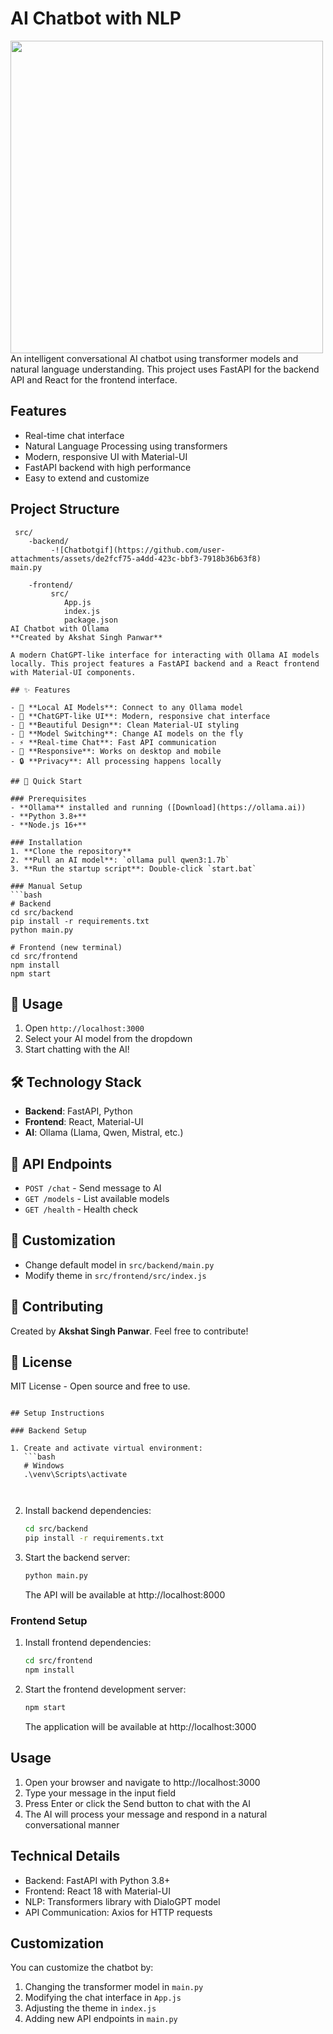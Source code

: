# AI Chatbot with NLP
<img src="https://raw.githubusercontent.com/ak22137/Ollama-Ai-ChatBot/main/Chatbotgif.gif" width="500"/>
An intelligent conversational AI chatbot using transformer models and natural language understanding. This project uses FastAPI for the backend API and React for the frontend interface.

## Features

- Real-time chat interface
- Natural Language Processing using transformers
- Modern, responsive UI with Material-UI
- FastAPI backend with high performance
- Easy to extend and customize

## Project Structure

```
 src/
    -backend/
         -![Chatbotgif](https://github.com/user-attachments/assets/de2fcf75-a4dd-423c-bbf3-7918b36b63f8)
main.py
         
    -frontend/
         src/
            App.js
            index.js
            package.json
AI Chatbot with Ollama
**Created by Akshat Singh Panwar**

A modern ChatGPT-like interface for interacting with Ollama AI models locally. This project features a FastAPI backend and a React frontend with Material-UI components.

## ✨ Features

- 🤖 **Local AI Models**: Connect to any Ollama model
- 💬 **ChatGPT-like UI**: Modern, responsive chat interface
- 🎨 **Beautiful Design**: Clean Material-UI styling
- 🔄 **Model Switching**: Change AI models on the fly
- ⚡ **Real-time Chat**: Fast API communication
- 📱 **Responsive**: Works on desktop and mobile
- 🔒 **Privacy**: All processing happens locally

## 🚀 Quick Start

### Prerequisites
- **Ollama** installed and running ([Download](https://ollama.ai))
- **Python 3.8+**
- **Node.js 16+**

### Installation
1. **Clone the repository**
2. **Pull an AI model**: `ollama pull qwen3:1.7b`
3. **Run the startup script**: Double-click `start.bat`

### Manual Setup
```bash
# Backend
cd src/backend
pip install -r requirements.txt
python main.py

# Frontend (new terminal)
cd src/frontend
npm install
npm start
```

## 🎯 Usage
1. Open `http://localhost:3000`
2. Select your AI model from the dropdown
3. Start chatting with the AI!

## 🛠️ Technology Stack
- **Backend**: FastAPI, Python
- **Frontend**: React, Material-UI
- **AI**: Ollama (Llama, Qwen, Mistral, etc.)

## 📝 API Endpoints
- `POST /chat` - Send message to AI
- `GET /models` - List available models
- `GET /health` - Health check

## 🎨 Customization
- Change default model in `src/backend/main.py`
- Modify theme in `src/frontend/src/index.js`

## 🤝 Contributing
Created by **Akshat Singh Panwar**. Feel free to contribute!

## 📄 License
MIT License - Open source and free to use.
```

## Setup Instructions

### Backend Setup

1. Create and activate virtual environment:
   ```bash
   # Windows
   .\venv\Scripts\activate

 
   ```

2. Install backend dependencies:
   ```bash
   cd src/backend
   pip install -r requirements.txt
   ```

3. Start the backend server:
   ```bash
   python main.py
   ```
   The API will be available at http://localhost:8000

### Frontend Setup

1. Install frontend dependencies:
   ```bash
   cd src/frontend
   npm install
   ```

2. Start the frontend development server:
   ```bash
   npm start
   ```
   The application will be available at http://localhost:3000

## Usage

1. Open your browser and navigate to http://localhost:3000
2. Type your message in the input field
3. Press Enter or click the Send button to chat with the AI
4. The AI will process your message and respond in a natural conversational manner

## Technical Details

- Backend: FastAPI with Python 3.8+
- Frontend: React 18 with Material-UI
- NLP: Transformers library with DialoGPT model
- API Communication: Axios for HTTP requests

## Customization

You can customize the chatbot by:

1. Changing the transformer model in `main.py`
2. Modifying the chat interface in `App.js`
3. Adjusting the theme in `index.js`
4. Adding new API endpoints in `main.py`

